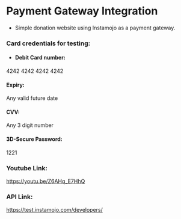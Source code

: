 # Payment Gateway Integration #

* Simple donation website using Instamojo as a payment gateway.

### Card credentials for testing: ###
* #### Debit Card number: #### 
4242 4242 4242 4242
#### Expiry: ####
Any valid future date
#### CVV: #### 
Any 3 digit number
#### 3D-Secure Password: ####
1221

### Youtube Link: ###
https://youtu.be/Z6AHq_E7HhQ

### API Link: ###
https://test.instamojo.com/developers/
